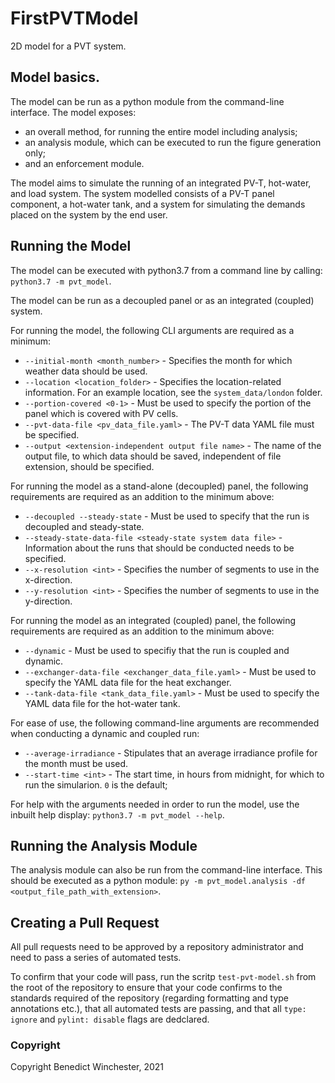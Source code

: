 # FirstPVTModel
2D model for a PVT system.

## Model basics.
The model can be run as a python module from the command-line interface. The model exposes:
* an overall method, for running the entire model including analysis;
* an analysis module, which can be executed to run the figure generation only;
* and an enforcement module.

The model aims to simulate the running of an integrated PV-T, hot-water, and load system. The system modelled consists of a PV-T panel component, a hot-water tank, and a system for simulating the demands placed on the system by the end user.

## Running the Model
The model can be executed with python3.7 from a command line by calling:
`python3.7 -m pvt_model`.

The model can be run as a decoupled panel or as an integrated (coupled) system.

For running the model, the following CLI arguments are required as a minimum:
* `--initial-month <month_number>` - Specifies the month for which weather data should be used.
* `--location <location_folder>` - Specifies the location-related information. For an example location, see the `system_data/london` folder.
* `--portion-covered <0-1>` - Must be used to specify the portion of the panel which is covered with PV cells.
* `--pvt-data-file <pv_data_file.yaml>` - The PV-T data YAML file must be specified.
* `--output <extension-independent output file name>` - The name of the output file, to which data should be saved, independent of file extension, should be specified.

For running the model as a stand-alone (decoupled) panel, the following requirements are required as an addition to the minimum above:
* `--decoupled --steady-state` - Must be used to specify that the run is decoupled and steady-state.
* `--steady-state-data-file <steady-state system data file>` - Information about the runs that should be conducted needs to be specified.
* `--x-resolution <int>` - Specifies the number of segments to use in the x-direction.
* `--y-resolution <int>` - Specifies the number of segments to use in the y-direction.

For running the model as an integrated (coupled) panel, the following requirements are required as an addition to the minimum above:
* `--dynamic` - Must be used to specifiy that the run is coupled and dynamic.
* `--exchanger-data-file <exchanger_data_file.yaml>` - Must be used to specify the YAML data file for the heat exchanger.
* `--tank-data-file <tank_data_file.yaml>` - Must be used to specify the YAML data file for the hot-water tank.

For ease of use, the following command-line arguments are recommended when conducting a dynamic and coupled run:
* `--average-irradiance` - Stipulates that an average irradiance profile for the month must be used.
* `--start-time <int>` - The start time, in hours from midnight, for which to run the simularion. `0` is the default;

For help with the arguments needed in order to run the model, use the inbuilt help display:
`python3.7 -m pvt_model --help`.

## Running the Analysis Module
The analysis module can also be run from the command-line interface. This should be executed as a python module: `py -m pvt_model.analysis -df <output_file_path_with_extension>`.

## Creating a Pull Request
All pull requests need to be approved by a repository administrator and need to pass a series of automated tests.

To confirm that your code will pass, run the scritp `test-pvt-model.sh` from the root of the repository to ensure that your code confirms to the standards required of the repository (regarding formatting and type annotations etc.), that all automated tests are passing, and that all `type: ignore` and `pylint: disable` flags are dedclared.

### Copyright
Copyright Benedict Winchester, 2021
